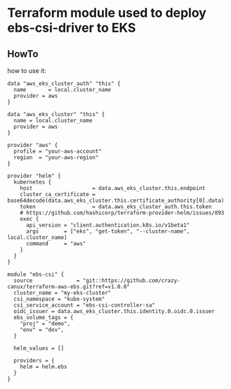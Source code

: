# Terraform module used to deploy ebs-csi-driver to EKS

## HowTo

how to use it:

    data "aws_eks_cluster_auth" "this" {
      name       = local.cluster_name
      provider = aws
    }

    data "aws_eks_cluster" "this" {
      name = local.cluster_name
      provider = aws
    }

    provider "aws" {
      profile = "your-aws-account"
      region  = "your-aws-region"
    }

    provider "helm" {
      kubernetes {
        host                   = data.aws_eks_cluster.this.endpoint
        cluster_ca_certificate = base64decode(data.aws_eks_cluster.this.certificate_authority[0].data)
        token                  = data.aws_eks_cluster_auth.this.token
        # https://github.com/hashicorp/terraform-provider-helm/issues/893
        exec {
          api_version = "client.authentication.k8s.io/v1beta1"
          args        = ["eks", "get-token", "--cluster-name", local.cluster_name]
          command     = "aws"
        }
      }
    }

    module "ebs-csi" {
      source              = "git::https://github.com/crazy-canux/terraform-aws-ebs.git?ref=v1.0.0"
      cluster_name = "my-eks-cluster"
      csi_namespace = "kube-system"
      csi_service_account = "ebs-csi-controller-sa"
      oidc_issuer = data.aws_eks_cluster.this.identity.0.oidc.0.issuer
      ebs_volume_tags = {
        "proj" = "demo",
        "env" = "dev",
      }

      helm_values = [] 

      providers = {
        helm = helm.ebs
      }
    }
